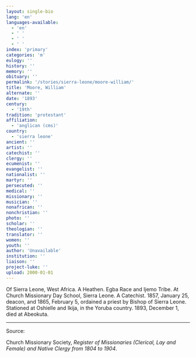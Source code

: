 ```yaml
---
layout: single-bio
lang: 'en'
languages-available:
  - 'en'
  - ' '
  - ' '
  - ' '
index: 'primary'
categories: 'm'
eulogy: ''
history: ''
memory: ''
obituary: ''
permalink: '/stories/sierra-leone/moore-william/'
title: 'Moore, William'
alternate: ''
date: '1893'
century:
  - '19th'
tradition: 'protestant'
affiliation:
  - 'anglican (cms)'
country:
  - 'sierra leone'
ancient: ''
artist: ''
catechist: ''
clergy: ''
ecumenist: ''
evangelist: ''
nationalist: ''
martyr: ''
persecuted: ''
medical: ''
missionary: ''
musician: ''
nonafrican: ''
nonchristian: ''
photo: ''
scholar: ''
theologian: ''
translator: ''
women: ''
youth: ''
author: 'Unavailable'
institution: ''
liaison: ''
project-luke: ''
upload: 2000-01-01
---
```



Of Sierra Leone, West Africa.  A Heathen.  Egba Race and Ijemo Tribe. At Church Missionary Day School, Sierra Leone.  A Catechist.  1857, January 25, deacon, and 1865, February 5, ordained a priest by Bishop of Sierra Leone.  Stationed at Oshielle and Ikija, in the Yoruba country.  1893, December 1, died at Abeokuta.

---

Source:

Church Missionary Society, *Register of Missionaries (Clerical, Lay and Female) and Native Clergy from 1804 to 1904*.